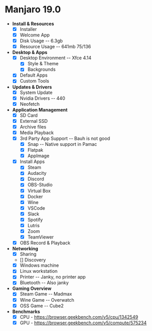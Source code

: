 # Manjaro 19.0

- **Install & Resources**
  - [x] Installer
  - [x] Welcome App
  - [x] Disk Usage -- 6.3gb
  - [x] Resource Usage -- 641mb 75/136
- **Desktop & Apps**
  - [x] Desktop Environment -- Xfce 4.14
    - [x] Style & Theme
    - [x] Backgrounds
  - [x] Default Apps
  - [x] Custom Tools
- **Updates & Drivers**
  - [x] System Update
  - [x] Nvidia Drivers -- 440
  - [x] Neofetch
- **Application Management**
  - [x] SD Card
  - [x] External SSD
  - [x] Archive files
  - [x] Media Playback
  - [x] 3rd Party App Support -- Bauh is not good
    - [x] Snap -- Native support in Pamac
    - [x] Flatpak
    - [x] AppImage
  - [x] Install Apps
    - [x]  Steam
    - [x]  Audacity
    - [x]  Discord
    - [x]  OBS-Studio
    - [x]  Virtual Box
    - [x]  Docker
    - [x]  Wine
    - [x]  VSCode
    - [x]  Slack
    - [x]  Spotify
    - [x]  Lutris
    - [x]  Zoom
    - [x]  TeamViewer
  - [x] OBS Record & Playback
- **Networking**
  - [x] Sharing
  - [] Discovery
  - [x] Windows machine
  - [x] Linux workstation
  - [x] Printer -- Janky, no printer app
  - [x] Bluetooth -- Also janky
- **Gaming Overview**
  - [x] Steam Game -- Madmax
  - [x] Wine Game -- Overwatch
  - [x] OSS Game -- Cube2
- **Benchmarks**
  - [x] CPU - https://browser.geekbench.com/v5/cpu/1342549
  - [x] GPU - https://browser.geekbench.com/v5/compute/575234
